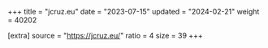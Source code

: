 +++
title = "jcruz.eu"
date = "2023-07-15"
updated = "2024-02-21"
weight = 40202

[extra]
source = "https://jcruz.eu/"
ratio = 4
size = 39
+++
